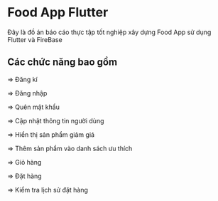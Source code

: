 # Food App Flutter

Đây là đồ án báo cáo thực tập tốt nghiệp xây dựng Food App sử dụng Flutter và FireBase


## Các chức năng bao gồm


=> Đăng kí

=> Đăng nhập

=> Quên mật khẩu

=> Cập nhật thông tin người dùng

=> Hiển thị sản phẩm giảm giá

=> Thêm sản phẩm vào danh sách ưu thích

=> Giỏ hàng

=> Đặt hàng

=> Kiểm tra lịch sử đặt hàng

